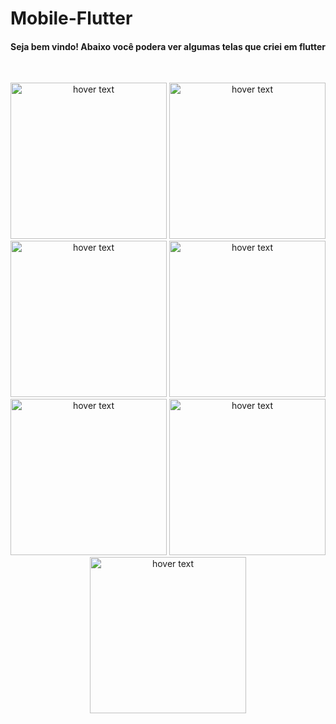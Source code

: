# Mobile-Flutter

<h4> Seja bem vindo! Abaixo você podera ver algumas telas que criei em flutter </h4> <br>

<p align="center">
  <img src="https://i.imgur.com/LFyvvpj.jpg" width="250" title="hover text">
  <img src="https://i.imgur.com/1i3Qvqf.jpg" width="250" title="hover text">
  <img src="https://i.imgur.com/uMd24gm.jpg" width="250" title="hover text">
  <img src="https://i.imgur.com/rpPJOpl.jpg" width="250" title="hover text">
  <img src="https://i.imgur.com/4rCBTp9.jpg" width="250" title="hover text">
  <img src="https://i.imgur.com/jrfEpts.jpg" width="250" title="hover text">
  <img src="https://i.imgur.com/N0PKAJp.jpg" width="250" title="hover text">
  
</p>
